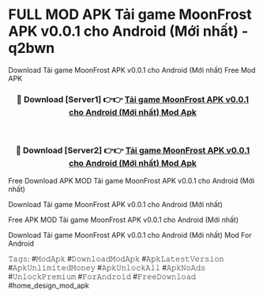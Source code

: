 # FULL MOD APK Tải game MoonFrost APK v0.0.1 cho Android (Mới nhất) - q2bwn
Download Tải game MoonFrost APK v0.0.1 cho Android (Mới nhất) Free Mod APK

<div align="center">
<h3>🔴 Download [Server1] 👉👉 <a href="https://apk-comot.site?title=Tải_game_MoonFrost_APK_v0.0.1_cho_Android_(Mới_nhất)">Tải game MoonFrost APK v0.0.1 cho Android (Mới nhất) Mod Apk</a></h3><br>

<h3>🔴 Download [Server2] 👉👉 <a href="https://apk-comot.site?title=Tải_game_MoonFrost_APK_v0.0.1_cho_Android_(Mới_nhất)">Tải game MoonFrost APK v0.0.1 cho Android (Mới nhất) Mod Apk</a></h3>
</div>


Free Download APK MOD Tải game MoonFrost APK v0.0.1 cho Android (Mới nhất)

Download Tải game MoonFrost APK v0.0.1 cho Android (Mới nhất) 

Free APK MOD Tải game MoonFrost APK v0.0.1 cho Android (Mới nhất) 

Download Tải game MoonFrost APK v0.0.1 cho Android (Mới nhất) Mod For Android

𝚃𝚊𝚐𝚜: #𝙼𝚘𝚍𝙰𝚙𝚔 #𝙳𝚘𝚠𝚗𝚕𝚘𝚊𝚍𝙼𝚘𝚍𝙰𝚙𝚔 #𝙰𝚙𝚔𝙻𝚊𝚝𝚎𝚜𝚝𝚅𝚎𝚛𝚜𝚒𝚘𝚗 #𝙰𝚙𝚔𝚄𝚗𝚕𝚒𝚖𝚒𝚝𝚎𝚍𝙼𝚘𝚗𝚎𝚢 #𝙰𝚙𝚔𝚄𝚗𝚕𝚘𝚌𝚔𝙰𝚕𝚕 #𝙰𝚙𝚔𝙽𝚘𝙰𝚍𝚜 #𝚄𝚗𝚕𝚘𝚌𝚔𝙿𝚛𝚎𝚖𝚒𝚞𝚖 #𝙵𝚘𝚛𝙰𝚗𝚍𝚛𝚘𝚒𝚍 #𝙵𝚛𝚎𝚎𝙳𝚘𝚠𝚗𝚕𝚘𝚊𝚍 #home_design_mod_apk